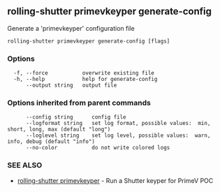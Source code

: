 ## rolling-shutter primevkeyper generate-config

Generate a 'primevkeyper' configuration file

```
rolling-shutter primevkeyper generate-config [flags]
```

### Options

```
  -f, --force           overwrite existing file
  -h, --help            help for generate-config
      --output string   output file
```

### Options inherited from parent commands

```
      --config string      config file
      --logformat string   set log format, possible values:  min, short, long, max (default "long")
      --loglevel string    set log level, possible values:  warn, info, debug (default "info")
      --no-color           do not write colored logs
```

### SEE ALSO

* [rolling-shutter primevkeyper](rolling-shutter_primevkeyper.md)	 - Run a Shutter keyper for PrimeV POC

